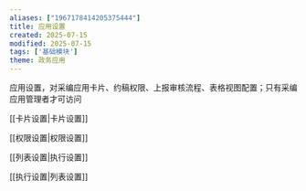 ```yaml
---
aliases: ["1967178414205375444"]
title: 应用设置
created: 2025-07-15
modified: 2025-07-15
tags: ['基础模块']
theme: 政务应用
---
```


应用设置，对采编应用卡片、约稿权限、上报审核流程、表格视图配置；只有采编应用管理者才可访问

[[卡片设置|卡片设置]]   

[[权限设置|权限设置]]   

 [[列表设置|执行设置]]   

 [[执行设置|列表设置]]